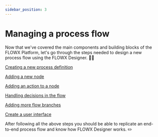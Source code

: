 ```yaml
---
sidebar_position: 3
---
```


# Managing a process flow

Now that we've covered the main components and building blocks of the FLOWX Platform, let's go through the steps needed to design a new process flow using the FLOWX Designer. 🧗‍♀️

[Creating a new process definition](creating-a-new-process-definition)

[Adding a new node](adding-a-new-node)

[Adding an action to a node](adding-an-action-to-a-node)

[Handling decisions in the flow](handling-decisions-in-the-flow)

[Adding more flow branches](adding-more-flow-branches)

[Create a user interface](creating-a-user-interface)

After following all the above steps you should be able to replicate an end-to-end process flow and know how FLOWX Designer works. :pencil2:
